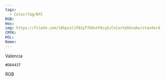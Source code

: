 ```yaml
---
tags:
  - Color/Tag/NTC
RGB:
Hex:
img: https://filedn.com/l0hpzxl1f01yT7GHxtF8cyk/Color%20Snake/standard_csv_to_svg/D84437.svg
CMYK:
HSL:
Name:
---
```

Valencia
```palette
#D84437
```
RGB
